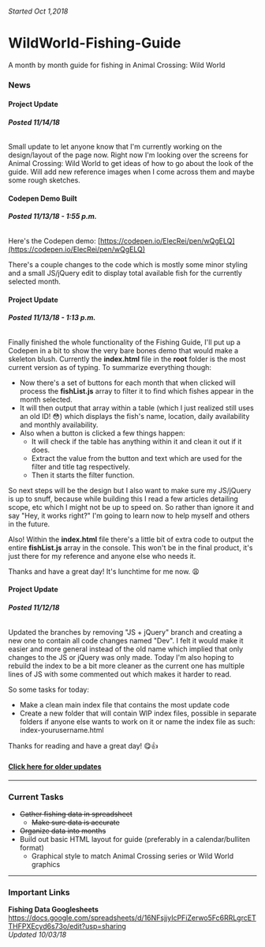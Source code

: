 ###### Started Oct 1,2018

# WildWorld-Fishing-Guide
A month by month guide for fishing in Animal Crossing: Wild World

### News

#### Project Update
###### **Posted 11/14/18**

Small update to let anyone know that I'm currently working on the design/layout of the page now. Right now I'm looking over the screens for Animal Crossing: Wild World to get ideas of how to go about the look of the guide. Will add new reference images when I come across them and maybe some rough sketches.

#### Codepen Demo Built
###### **Posted 11/13/18 - 1:55 p.m.**

Here's the Codepen demo: [https://codepen.io/ElecRei/pen/wQgELQ](https://codepen.io/ElecRei/pen/wQgELQ)

There's a couple changes to the code which is mostly some minor styling and a small JS/jQuery edit to display total available fish for the currently selected month.

#### Project Update
###### **Posted 11/13/18 - 1:13 p.m.**

Finally finished the whole functionality of the Fishing Guide, I'll put up a Codepen in a bit to show the very bare bones demo that would make a skeleton blush. Currently the **index.html** file in the **root** folder is the most current version as of typing. To summarize everything though:

* Now there's a set of buttons for each month that when clicked will process the **fishList.js** array to filter it to find which fishes appear in the month selected.
* It will then output that array within a table (which I just realized still uses an old ID! :flushed:) which displays the fish's name, location, daily availability and monthly availability.
* Also when a button is clicked a few things happen:
   * It will check if the table has anything within it and clean it out if it does.
   * Extract the value from the button and text which are used for the filter and title tag respectively.
   * Then it starts the filter function.
   
So next steps will be the design but I also want to make sure my JS/jQuery is up to snuff, because while building this I read a few articles detailing scope, etc which I might not be up to speed on. So rather than ignore it and say "Hey, it works right?" I'm going to learn now to help myself and others in the future.

Also! Within the **index.html** file there's a little bit of extra code to output the entire **fishList.js** array in the console. This won't be in the final product, it's just there for my reference and anyone else who needs it.

Thanks and have a great day! It's lunchtime for me now. :weary:

#### Project Update
###### **Posted 11/12/18**

Updated the branches by removing "JS + jQuery" branch and creating a new one to contain all code changes named "Dev". I felt it would make it easier and more general instead of the old name which implied that only changes to the JS or jQuery was only made. Today I'm also hoping to rebuild the index to be a bit more cleaner as the current one has multiple lines of JS with some commented out which makes it harder to read.

So some tasks for today:

* Make a clean main index file that contains the most update code
* Create a new folder that will contain WIP index files, possible in separate folders if anyone else wants to work on it or name the index file as such: index-yourusername.html

Thanks for reading and have a great day! :yum::+1:

#### [Click here for older updates](https://github.com/ElecRei/WildWorld-Fishing-Guide/blob/master/updates-archive.md)

---

### Current Tasks

* ~~Gather fishing data in spreadsheet~~
  * ~~Make sure data is accurate~~
* ~~Organize data into months~~
* Build out basic HTML layout for guide (preferably in a calendar/bulliten format)
  * Graphical style to match Animal Crossing series or Wild World graphics

---

### Important Links

**Fishing Data Googlesheets**
https://docs.google.com/spreadsheets/d/16NFsjjyIcPFiZerwo5Fc6RRLgrcETTHFPXEcyd6s73o/edit?usp=sharing  
*Updated 10/03/18*
